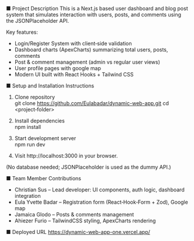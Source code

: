 ■ Project Description
This is a Next.js based user dashboard and blog post system that simulates interaction with users, posts, and comments using the JSONPlaceholder API.

Key features:
- Login/Register System with client‑side validation
- Dashboard charts (ApexCharts) summarizing total users, posts, comments
- Post & comment management (admin vs regular user views)
- User profile pages with google map
- Modern UI built with React Hooks + Tailwind CSS

■ Setup and Installation Instructions
1. Clone repository  
   git clone https://github.com/Eulabadar/dynamic-web-app.git
   cd <project‑folder>

2. Install dependencies  
   npm install

3. Start development server  
   npm run dev

4. Visit http://localhost:3000 in your browser.

(No database needed; JSONPlaceholder is used as the dummy API.)

■ Team Member Contributions
- Christian Sus – Lead developer: UI components, auth logic, dashboard integration
- Eula Yvette Badar – Registration form (React‑Hook‑Form + Zod), Google map
- Jamaica Glodo – Posts & comments management
- Ahiezer Furio – TailwindCSS styling, ApexCharts rendering

■ Deployed URL
https://dynamic-web-app-one.vercel.app/
